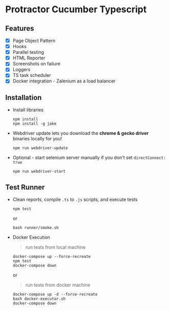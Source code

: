 # Protractor Cucumber Typescript

## Features
- [x] Page Object Pattern
- [x] Hooks
- [x] Parallel testing
- [x] HTML Reporter
- [x] Screenshots on failure
- [x] Loggers
- [x] TS task scheduler
- [x] Docker integration - Zalenium as a load balancer

## Installation
* Install libraries
    ```
    npm install
    npm install -g jake
    ```

* Webdriver update lets you download the **chrome & gecko driver** binaries locally for you!
    ```
    npm run webdriver-update
    ``` 

* Optional - start selenium server manually if you don't set `directConnect: true`
    ```
    npm run webdriver-start
    ```

## Test Runner

* Clean reports, compile `.ts` to `.js` scripts, and execute tests
    ```
    npm test
    ```
    or
    ```
    bash runner/smoke.sh
    ```
* Docker Execution

    > run tests from local machine
    ```
    docker-compose up --force-recreate
    npm test
    docker-compose down
    ```
    or
    > run tests from docker machine
    ```
    docker-compose up -d --force-recreate
    bash docker-executor.sh
    docker-compose down
    ```